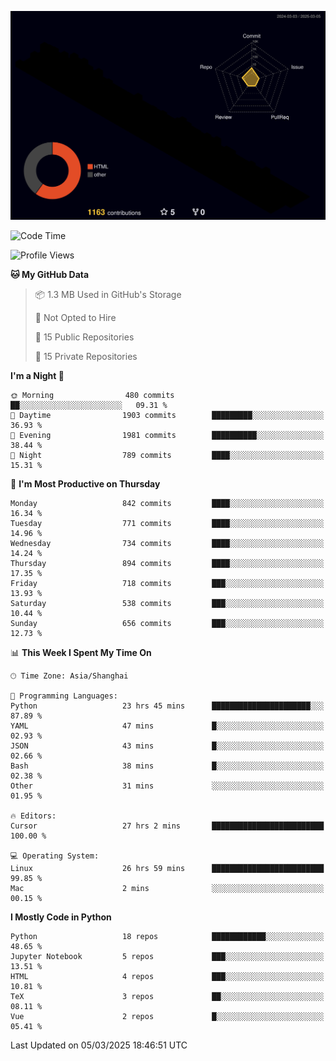 <!--![](https://raw.githubusercontent.com/BorisYang326/BorisYang326/output/github-contribution-grid-snake-dark.svg) -->
![](./profile-3d-contrib/profile-night-rainbow.svg)
<!--START_SECTION:waka-->
![Code Time](http://img.shields.io/badge/Code%20Time-812%20hrs%204%20mins-blue)

![Profile Views](http://img.shields.io/badge/Profile%20Views-0-blue)

**🐱 My GitHub Data** 

> 📦 1.3 MB Used in GitHub's Storage 
 > 
> 🚫 Not Opted to Hire
 > 
> 📜 15 Public Repositories 
 > 
> 🔑 15 Private Repositories 
 > 
**I'm a Night 🦉** 

```text
🌞 Morning                480 commits         ██░░░░░░░░░░░░░░░░░░░░░░░   09.31 % 
🌆 Daytime                1903 commits        █████████░░░░░░░░░░░░░░░░   36.93 % 
🌃 Evening                1981 commits        ██████████░░░░░░░░░░░░░░░   38.44 % 
🌙 Night                  789 commits         ████░░░░░░░░░░░░░░░░░░░░░   15.31 % 
```
📅 **I'm Most Productive on Thursday** 

```text
Monday                   842 commits         ████░░░░░░░░░░░░░░░░░░░░░   16.34 % 
Tuesday                  771 commits         ████░░░░░░░░░░░░░░░░░░░░░   14.96 % 
Wednesday                734 commits         ████░░░░░░░░░░░░░░░░░░░░░   14.24 % 
Thursday                 894 commits         ████░░░░░░░░░░░░░░░░░░░░░   17.35 % 
Friday                   718 commits         ███░░░░░░░░░░░░░░░░░░░░░░   13.93 % 
Saturday                 538 commits         ███░░░░░░░░░░░░░░░░░░░░░░   10.44 % 
Sunday                   656 commits         ███░░░░░░░░░░░░░░░░░░░░░░   12.73 % 
```


📊 **This Week I Spent My Time On** 

```text
🕑︎ Time Zone: Asia/Shanghai

💬 Programming Languages: 
Python                   23 hrs 45 mins      ██████████████████████░░░   87.89 % 
YAML                     47 mins             █░░░░░░░░░░░░░░░░░░░░░░░░   02.93 % 
JSON                     43 mins             █░░░░░░░░░░░░░░░░░░░░░░░░   02.66 % 
Bash                     38 mins             █░░░░░░░░░░░░░░░░░░░░░░░░   02.38 % 
Other                    31 mins             ░░░░░░░░░░░░░░░░░░░░░░░░░   01.95 % 

🔥 Editors: 
Cursor                   27 hrs 2 mins       █████████████████████████   100.00 % 

💻 Operating System: 
Linux                    26 hrs 59 mins      █████████████████████████   99.85 % 
Mac                      2 mins              ░░░░░░░░░░░░░░░░░░░░░░░░░   00.15 % 
```

**I Mostly Code in Python** 

```text
Python                   18 repos            ████████████░░░░░░░░░░░░░   48.65 % 
Jupyter Notebook         5 repos             ███░░░░░░░░░░░░░░░░░░░░░░   13.51 % 
HTML                     4 repos             ███░░░░░░░░░░░░░░░░░░░░░░   10.81 % 
TeX                      3 repos             ██░░░░░░░░░░░░░░░░░░░░░░░   08.11 % 
Vue                      2 repos             █░░░░░░░░░░░░░░░░░░░░░░░░   05.41 % 
```




 Last Updated on 05/03/2025 18:46:51 UTC
<!--END_SECTION:waka-->
